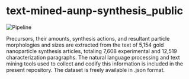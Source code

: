 # text-mined-aunp-synthesis_public

![Pipeline](docs/pipeline.png)

Precursors, their amounts, synthesis actions, and resultant particle morphologies and sizes are extracted from the text of 5,154 gold nanoparticle synthesis articles, totaling 7,608 experimental and 12,519 characterization paragraphs. The natural language processing and text mining tools used to collect and codify this information is included in the present repository. The dataset is freely available in .json format.  
